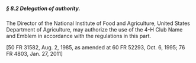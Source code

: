 ##### § 8.2 Delegation of authority. #####

The Director of the National Institute of Food and Agriculture, United States Department of Agriculture, may authorize the use of the 4-H Club Name and Emblem in accordance with the regulations in this part.

[50 FR 31582, Aug. 2, 1985, as amended at 60 FR 52293, Oct. 6, 1995; 76 FR 4803, Jan. 27, 2011]